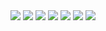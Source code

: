 <img src="https://capsule-render.vercel.app/api?type=slice&color=042940&height=200&section=header&text=Moonsu%20Jang&fontSize=90&fontColor=FEFEFE&animation=fadeIn%22/%3E"/>

<img src="https://img.shields.io/badge/C-A8B9CC?style=for-the-badge&logo=C&logoColor=white">
<img src="https://img.shields.io/badge/C++-00599C?style=for-the-badge&logo=C%2B%2B&logoColor=white">
<img src="https://img.shields.io/badge/C%23-239120?style=for-the-badge&logo=Csharp&logoColor=white">
<img src="https://img.shields.io/badge/Java-FFFFFF?style=for-the-badge&logo=OpenJDK&logoColor=black">
<img src="https://img.shields.io/badge/Unity-FFFFFF?style=for-the-badge&logo=Unity&logoColor=black">
<img src="https://img.shields.io/badge/Autodesk-0696D7?style=for-the-badge&logo=Autodesk&logoColor=white">
